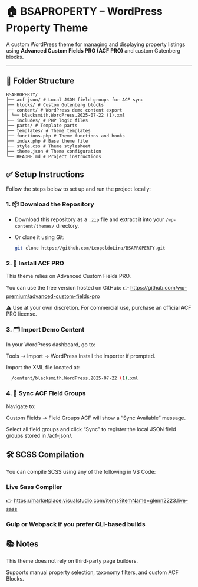 # 🏠 BSAPROPERTY – WordPress Property Theme

A custom WordPress theme for managing and displaying property listings using **Advanced Custom Fields PRO (ACF PRO)** and custom Gutenberg blocks.

---

## 📁 Folder Structure
```
BSAPROPERTY/
├── acf-json/ # Local JSON field groups for ACF sync
├── blocks/ # Custom Gutenberg blocks
├── content/ # WordPress demo content export
│ └── blacksmith.WordPress.2025-07-22 (1).xml
├── includes/ # PHP logic files
├── parts/ # Template parts
├── templates/ # Theme templates
├── functions.php # Theme functions and hooks
├── index.php # Base theme file
├── style.css # Theme stylesheet
├── theme.json # Theme configuration
└── README.md # Project instructions
```

## ✅ Setup Instructions

Follow the steps below to set up and run the project locally:

### 1. 📦 Download the Repository

- Download this repository as a `.zip` file and extract it into your `/wp-content/themes/` directory.
- Or clone it using Git:

  ```bash
  git clone https://github.com/LeopoldoLira/BSAPROPERTY.git
  ```

### 2. 🔌 Install ACF PRO
This theme relies on Advanced Custom Fields PRO.

You can use the free version hosted on GitHub:
👉 https://github.com/wp-premium/advanced-custom-fields-pro

⚠️ Use at your own discretion. For commercial use, purchase an official ACF PRO license.

### 3. 🗂 Import Demo Content
In your WordPress dashboard, go to:

Tools → Import → WordPress
Install the importer if prompted.

Import the XML file located at:
```bash
  /content/blacksmith.WordPress.2025-07-22 (1).xml
```

### 4. 🧩 Sync ACF Field Groups
Navigate to:

Custom Fields → Field Groups
ACF will show a “Sync Available” message.

Select all field groups and click “Sync” to register the local JSON field groups stored in /acf-json/.

## 🛠 SCSS Compilation
You can compile SCSS using any of the following in VS Code:

### Live Sass Compiler
👉 https://marketplace.visualstudio.com/items?itemName=glenn2223.live-sass

### Gulp or Webpack if you prefer CLI-based builds

## 📚 Notes
This theme does not rely on third-party page builders.

Supports manual property selection, taxonomy filters, and custom ACF Blocks.